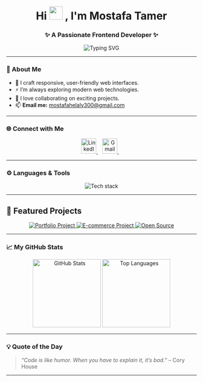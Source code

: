 <h1 align="center">
  Hi   <img src="https://media.giphy.com/media/hvRJCLFzcasrR4ia7z/giphy.gif" width="35px">
, I'm Mostafa Tamer
</h1>

<h3 align="center">✨ A Passionate Frontend Developer ✨</h3>

<p align="center">
  <img src="https://readme-typing-svg.demolab.com?font=Source+Code+Pro&weight=600&size=24&duration=3000&pause=1000&color=1DBF73&center=true&width=730&lines=Crafting+beautiful+web+experiences.;Frontend+Developer+%7C+React+%7C+Next.js+%7C+TailwindCSS.;Always+curious+%26+learning+new+things!" alt="Typing SVG" />
</p>


---

### 🌟 About Me

- 🎨 I craft responsive, user-friendly web interfaces.
- ⚡ I’m always exploring modern web technologies.
- 🤝 I love collaborating on exciting projects.
- 📫 **Email me:** [mostafahelaly300@gmail.com](mailto:mostafahelaly300@gmail.com)

---

### 🌐 Connect with Me

<p align="center">
  <a href="https://www.linkedin.com/in/YOUR-LINKEDIN" target="_blank">
    <img src="https://cdn.jsdelivr.net/gh/devicons/devicon/icons/linkedin/linkedin-original.svg" alt="LinkedIn" width="40" height="40"/>
  </a>
  &nbsp;&nbsp;
  <a href="mailto:mostafahelaly300@gmail.com">
    <img src="https://upload.wikimedia.org/wikipedia/commons/thumb/7/7e/Gmail_icon_(2020).svg/512px-Gmail_icon_(2020).svg.png" alt="Gmail" width="40" height="40"/>
  </a>
  &nbsp;&nbsp;

---

### ⚙️ Languages & Tools

<p align="center">
  <img src="https://skillicons.dev/icons?i=html,css,js,ts,react,nextjs,redux,tailwind,bootstrap,git,supabase,gulp,mysql,mongodb,postgresql,laravel" alt="Tech stack" />
</p>

---
## 📌 Featured Projects

<p align="center">
  <a href="https://github.com/Mostafa-Tamer2/your-portfolio-repo">
    <img src="https://img.shields.io/badge/Portfolio-React%20%7C%20Tailwind-informational?style=for-the-badge" alt="Portfolio Project" />
  </a>
  <a href="https://github.com/Mostafa-Tamer2/your-ecommerce-repo">
    <img src="https://img.shields.io/badge/E--commerce-Next.js%20%7C%20Firebase-important?style=for-the-badge" alt="E-commerce Project" />
  </a>
  <a href="https://github.com/Mostafa-Tamer2/your-open-source-repo">
    <img src="https://img.shields.io/badge/Open%20Source-Contributor-success?style=for-the-badge" alt="Open Source" />
  </a>
</p>


---

### 📈 My GitHub Stats

<p align="center">
  <img src="https://github-readme-stats.vercel.app/api?username=Mostafa-Tamer2&show_icons=true&theme=tokyonight" alt="GitHub Stats" height="180px"/>
  <img src="https://github-readme-stats.vercel.app/api/top-langs/?username=Mostafa-Tamer2&layout=compact&theme=tokyonight" alt="Top Languages" height="180px"/>
</p>


---

### 💡 Quote of the Day

> _“Code is like humor. When you have to explain it, it’s bad.”_ – Cory House

---


